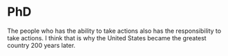 # PhD

The people who has the ability to take actions also has the responsibility to take actions. 
I think that is why the United States became the greatest country 200 years later. 

